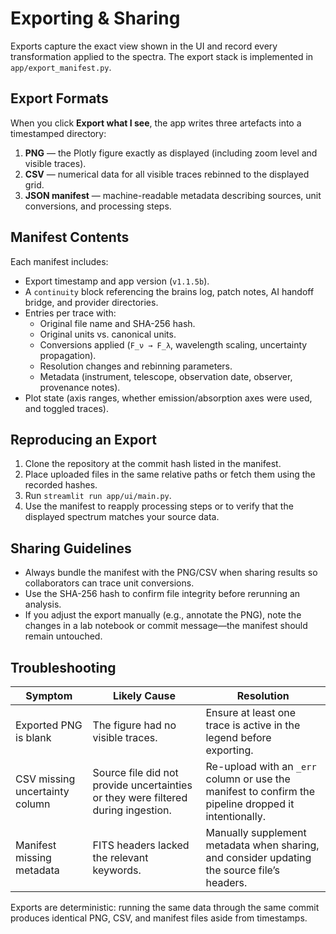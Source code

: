 # Exporting & Sharing

Exports capture the exact view shown in the UI and record every transformation applied to the spectra. The export stack is implemented in `app/export_manifest.py`.

## Export Formats
When you click **Export what I see**, the app writes three artefacts into a timestamped directory:
1. **PNG** — the Plotly figure exactly as displayed (including zoom level and visible traces).
2. **CSV** — numerical data for all visible traces rebinned to the displayed grid.
3. **JSON manifest** — machine-readable metadata describing sources, unit conversions, and processing steps.

## Manifest Contents
Each manifest includes:
- Export timestamp and app version (`v1.1.5b`).
- A `continuity` block referencing the brains log, patch notes, AI handoff bridge, and provider directories.
- Entries per trace with:
  - Original file name and SHA-256 hash.
  - Original units vs. canonical units.
  - Conversions applied (`F_ν → F_λ`, wavelength scaling, uncertainty propagation).
  - Resolution changes and rebinning parameters.
  - Metadata (instrument, telescope, observation date, observer, provenance notes).
- Plot state (axis ranges, whether emission/absorption axes were used, and toggled traces).

## Reproducing an Export
1. Clone the repository at the commit hash listed in the manifest.
2. Place uploaded files in the same relative paths or fetch them using the recorded hashes.
3. Run `streamlit run app/ui/main.py`.
4. Use the manifest to reapply processing steps or to verify that the displayed spectrum matches your source data.

## Sharing Guidelines
- Always bundle the manifest with the PNG/CSV when sharing results so collaborators can trace unit conversions.
- Use the SHA-256 hash to confirm file integrity before rerunning an analysis.
- If you adjust the export manually (e.g., annotate the PNG), note the changes in a lab notebook or commit message—the manifest should remain untouched.

## Troubleshooting
| Symptom | Likely Cause | Resolution |
| --- | --- | --- |
| Exported PNG is blank | The figure had no visible traces. | Ensure at least one trace is active in the legend before exporting. |
| CSV missing uncertainty column | Source file did not provide uncertainties or they were filtered during ingestion. | Re-upload with an `_err` column or use the manifest to confirm the pipeline dropped it intentionally. |
| Manifest missing metadata | FITS headers lacked the relevant keywords. | Manually supplement metadata when sharing, and consider updating the source file’s headers. |

Exports are deterministic: running the same data through the same commit produces identical PNG, CSV, and manifest files aside from timestamps.
